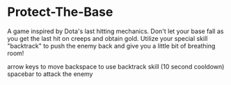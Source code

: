 # Protect-The-Base

A game inspired by Dota's last hitting mechanics.  Don't let your base fall as you get the last hit on creeps and obtain gold.  Utilize your special skill "backtrack" to push the enemy back and give you a little bit of breathing room!

arrow keys to move
backspace to use backtrack skill (10 second cooldown)
spacebar to attack the enemy
